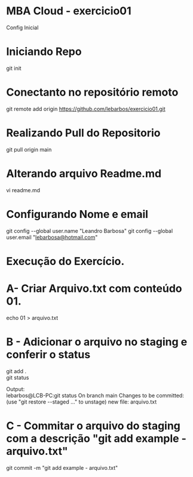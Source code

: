 # MBA Cloud - exercicio01

Config Inicial 

# Iniciando Repo
git init

# Conectanto no repositório remoto
git remote add origin https://github.com/lebarbos/exercicio01.git

# Realizando Pull do Repositorio
git pull origin main

# Alterando arquivo Readme.md
vi readme.md

# Configurando Nome e email 
git config --global user.name "Leandro Barbosa"
git config --global user.email "lebarbosa@hotmail.com"



# Execução do Exercício.


# A- Criar Arquivo.txt com conteúdo 01. 
echo 01 > arquivo.txt

# B - Adicionar o arquivo no staging e conferir o status

git add . \
git status 

Output: \
lebarbos@LCB-PC:git status
On branch main
Changes to be committed:
  (use "git restore --staged <file>..." to unstage)
        new file:   arquivo.txt

# C - Commitar o arquivo do staging com a descrição "git add example - arquivo.txt"

git commit -m "git add example - arquivo.txt"

